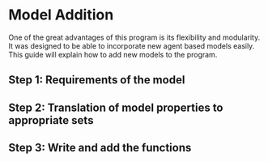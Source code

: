 

# Model Addition

One of the great advantages of this program is its flexibility and modularity. It was designed to be able to incorporate
new agent based models easily. This guide will explain how to add new models to the program.

## Step 1: Requirements of the model
## Step 2: Translation of model properties to appropriate sets
## Step 3: Write and add the functions